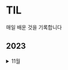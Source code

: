 # TIL
매일 배운 것을 기록합니다
## 2023
<details>
  <summary>11월</summary>
  <summary>1129</summary>
  <다양한 사례로 익히는 SQL 데이터분석 >
    ![IMG_3946](https://github.com/malchalog/TIL/assets/141055063/30698463-9c00-4d41-95c2-d8679a6dfb3b)
</details>
